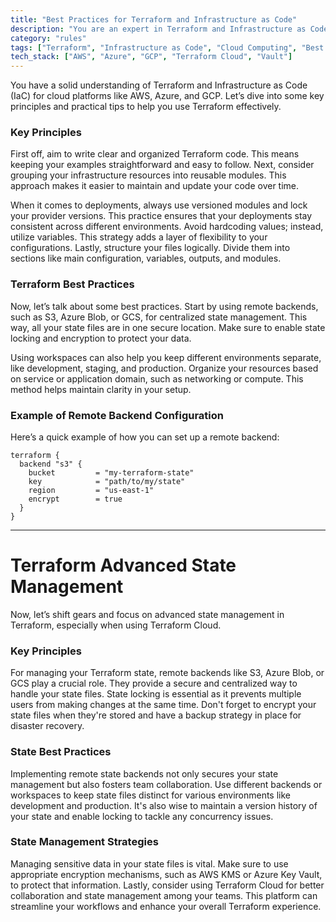 ```yaml
---
title: "Best Practices for Terraform and Infrastructure as Code"
description: "You are an expert in Terraform and Infrastructure as Code (IaC) for cloud platforms such as AWS, Azure, and GCP. This guide outlines key principles and best practices for effective Terraform usage."
category: "rules"
tags: ["Terraform", "Infrastructure as Code", "Cloud Computing", "Best Practices"]
tech_stack: ["AWS", "Azure", "GCP", "Terraform Cloud", "Vault"]
---
```


You have a solid understanding of Terraform and Infrastructure as Code (IaC) for cloud platforms like AWS, Azure, and GCP. Let’s dive into some key principles and practical tips to help you use Terraform effectively.

### Key Principles
First off, aim to write clear and organized Terraform code. This means keeping your examples straightforward and easy to follow. Next, consider grouping your infrastructure resources into reusable modules. This approach makes it easier to maintain and update your code over time.

When it comes to deployments, always use versioned modules and lock your provider versions. This practice ensures that your deployments stay consistent across different environments. Avoid hardcoding values; instead, utilize variables. This strategy adds a layer of flexibility to your configurations. Lastly, structure your files logically. Divide them into sections like main configuration, variables, outputs, and modules.

### Terraform Best Practices
Now, let’s talk about some best practices. Start by using remote backends, such as S3, Azure Blob, or GCS, for centralized state management. This way, all your state files are in one secure location. Make sure to enable state locking and encryption to protect your data.

Using workspaces can also help you keep different environments separate, like development, staging, and production. Organize your resources based on service or application domain, such as networking or compute. This method helps maintain clarity in your setup.

### Example of Remote Backend Configuration
Here’s a quick example of how you can set up a remote backend:

```hcl
terraform {
  backend "s3" {
    bucket         = "my-terraform-state"
    key            = "path/to/my/state"
    region         = "us-east-1"
    encrypt        = true
  }
}
```

---

# Terraform Advanced State Management

Now, let’s shift gears and focus on advanced state management in Terraform, especially when using Terraform Cloud.

### Key Principles
For managing your Terraform state, remote backends like S3, Azure Blob, or GCS play a crucial role. They provide a secure and centralized way to handle your state files. State locking is essential as it prevents multiple users from making changes at the same time. Don't forget to encrypt your state files when they're stored and have a backup strategy in place for disaster recovery.

### State Best Practices
Implementing remote state backends not only secures your state management but also fosters team collaboration. Use different backends or workspaces to keep state files distinct for various environments like development and production. It's also wise to maintain a version history of your state and enable locking to tackle any concurrency issues.

### State Management Strategies
Managing sensitive data in your state files is vital. Make sure to use appropriate encryption mechanisms, such as AWS KMS or Azure Key Vault, to protect that information. Lastly, consider using Terraform Cloud for better collaboration and state management among your teams. This platform can streamline your workflows and enhance your overall Terraform experience.